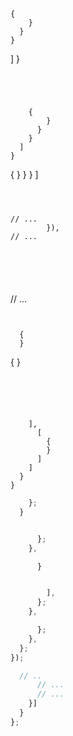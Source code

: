 

  </a>
  </a>
</div>






```bash
```




    {
        }
      }
    }
  ]
}
```




    {
        }
      }
    }
  ]
}
```

















  {
      }
    }
  }
]
```



// ...
        }),
// ...
```



```





```





// ...

```


  {
  }
```


  {
  }
```





    ],
      [
        {
        }
      ]
    ]
  }
}
```






```js
    };
  }


      };
    },

      }


        ],
      };
    },

      };
    },
  };
});
```

```js
  // ..
      // ...
      // ...
    }]
  }
};
```










